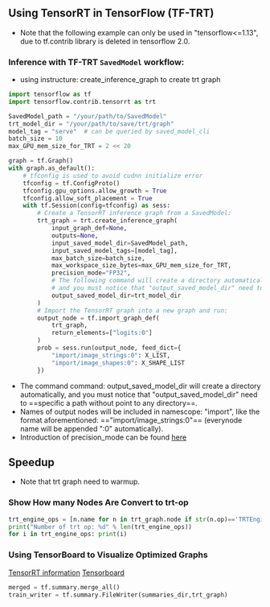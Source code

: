 ## Using TensorRT in TensorFlow (TF-TRT)
+ Note that the following example can only be used in "tensorflow<=1.13", due to tf.contrib library is deleted in tensorflow 2.0.
### Inference with TF-TRT `SavedModel` workflow:
+ using instructure: create_inference_graph to create trt graph
``` python
import tensorflow as tf
import tensorflow.contrib.tensorrt as trt

SavedModel_path = "/your/path/to/SavedModel"
trt_model_dir = "/your/path/to/save/trt/graph"
model_tag = "serve"  # can be queried by saved_model_cli
batch_size = 10
max_GPU_mem_size_for_TRT = 2 << 20

graph = tf.Graph()
with graph.as_default():
    # tfconfig is used to avoid cudnn initialize error
    tfconfig = tf.ConfigProto()
    tfconfig.gpu_options.allow_growth = True
    tfconfig.allow_soft_placement = True
    with tf.Session(config=tfconfig) as sess:
        # Create a TensorRT inference graph from a SavedModel:
        trt_graph = trt.create_inference_graph(
            input_graph_def=None,
            outputs=None,
            input_saved_model_dir=SavedModel_path,
            input_saved_model_tags=[model_tag],
            max_batch_size=batch_size,
            max_workspace_size_bytes=max_GPU_mem_size_for_TRT,
            precision_mode="FP32",
            # The following command will create a directory automatically,
            # and you must notice that "output_saved_model_dir" need to specific a path without point to any directory
            output_saved_model_dir=trt_model_dir
        )
        # Import the TensorRT graph into a new graph and run:
        output_node = tf.import_graph_def(
            trt_graph,
            return_elements=["logits:0"]
        )
        prob = sess.run(output_node, feed_dict={
            "import/image_strings:0": X_LIST,
            "import/image_shapes:0": X_SHAPE_LIST
        })
```
+ The command command: output_saved_model_dir will create a directory automatically, and you must notice that "output_saved_model_dir" need to ==specific a path without point to any directory==.
+ Names of output nodes will be included in namescope: "import", like the format aforementioned: =="import/image_strings:0"== (everynode name will be appended ":0" automatically).
+ Introduction of precision_mode can be found [here](https://docs.nvidia.com/deeplearning/frameworks/tf-trt-user-guide/index.html)

## Speedup
+ Note that trt graph need to warmup.
### Show How many Nodes Are Convert to trt-op
``` python
trt_engine_ops = [n.name for n in trt_graph.node if str(n.op)=='TRTEngineOp']
print("Number of trt op: %d" % len(trt_engine_ops))
for i in trt_engine_ops: print(i)
```
### Using TensorBoard to Visualize Optimized Graphs
[TensorRT information](https://medium.com/tensorflow/speed-up-tensorflow-inference-on-gpus-with-tensorrt-13b49f3db3fa)
[Tensorboard](https://www.tensorflow.org/guide/summaries_and_tensorboard)
``` python
merged = tf.summary.merge_all()
train_writer = tf.summary.FileWriter(summaries_dir,trt_graph)
```